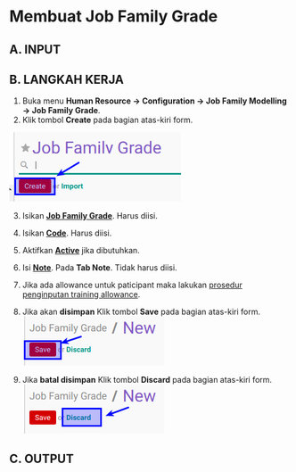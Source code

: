# Membuat Job Family Grade

## A. INPUT

## B. LANGKAH KERJA

1. Buka menu **Human Resource -> Configuration -> Job Family Modelling -> Job Family Grade**.
2. Klik tombol **Create** pada bagian atas-kiri form.

![](../../img/job-family-grade/tombol-create.png)

3. Isikan **[Job Family Grade](./penjelasan.md#field-name)**. Harus diisi.
4. Isikan **[Code](./penjelasan.md#field-code)**. Harus diisi.
5. Aktifkan **[Active](./penjelasan.md#field-active)** jika dibutuhkan.
6. Isi **[Note](./penjelasan.md#field-note)**. Pada **Tab Note**. Tidak harus diisi.
7. Jika ada allowance untuk paticipant maka lakukan [prosedur penginputan training allowance](./membuat-allowance.md).
8. Jika akan **disimpan** Klik tombol **Save** pada bagian atas-kiri form.
![](../../img/job-family-grade/tombol-save-create.png)

9. Jika **batal disimpan** Klik tombol **Discard** pada bagian atas-kiri form.
![](../../img/job-family-grade/tombol-discard-create.png)

## C. OUTPUT
